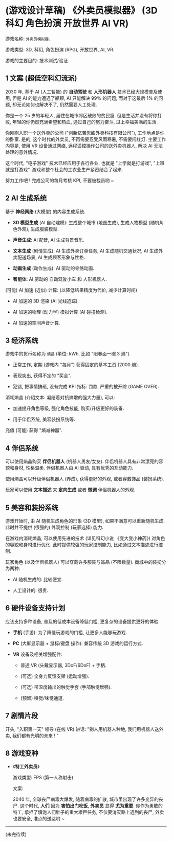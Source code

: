 # (游戏设计草稿) 《外卖员模拟器》 (3D 科幻 角色扮演 开放世界 AI VR)

游戏名称: `外卖员模拟器`.

游戏类型: 3D, 科幻, 角色扮演 (RPG), 开放世界, AI, VR.

游戏的主要目的: 技术测试/验证.


## 1 文案 (超低空科幻流派)

2030 年, 基于 AI (人工智能) 的 **自动驾驶** 和 **人形机器人**
技术已经大规模普及使用, 但是 AI 的能力遭遇了瓶颈, AI 只能解决 99% 的问题,
而对于这最后 1% 的问题, 却无论如何也解决不了, 仍然需要人工处理.

你是一个 25 岁的年轻人, 居住在城市郊区破败的贫民窟.
但是生活并没有将你打败, 年轻的你仍然充满希望和热血, 通过自己的努力奋斗,
过上幸福美满的生活.

你刚刚入职一个送外卖的公司 ("创新忆苦思甜外卖科技有限公司"), 工作地点是你的卧室.
是的, 这个时代的外卖员, 不再需要忍受风雨寒暑, 不需要闯红灯.
主要工作内容是, 使用 VR 设备通过网络, 远程遥控操作公司的送外卖机器人,
解决 AI 无法处理的意外情况.

这个时代, "电子游戏" 技术已经应用于各行各业, 也就是 "上学就是打游戏",
"上班就是打游戏". 游戏和整个社会的工农业生产紧密结合了起来.

努力工作吧 ! 完成公司的每月考核 KPI, 不要被裁员哟 ~


## 2 AI 生成系统

基于 **神经网络** (大模型) 的内容生成系统.

+ **3D 模型生成** (AI 自动建模):
  生成整个城市 (地图生成), 生成人物模型 (随机角色外观), 生成服装模型.

+ **声音生成**: AI 配音, AI 生成背景音乐.

+ **文本生成** (剧情生成): AI 生成外卖订单任务, AI 生成随机交通状况,
  AI 生成外卖配送场景, AI 生成顾客形象与性格.

+ **动画生成** (动作生成): AI 驱动的骨骼动画.

+ **智能体**: AI 驱动的 自动驾驶小车 和 人形机器人.

(可能) AI 加速 (近似) 计算: (以降低结果精度为代价, 减少计算时间)

+ AI 加速的 3D 渲染 (AI 光线追踪).

+ AI 加速的物理 (动力学) 模拟计算 (AI 碰撞检测).

+ AI 加速的空间声音计算.


## 3 经济系统

游戏中的货币名称为 `熵晶` (单位: kWh, 比如 "阳春面一碗 3 熵").

+ 正常工作, 定期 (游戏内 "每月") 获得固定的基本工资 (2000 熵).

+ 表现突出, 获得不定的 "奖金".

+ 犯错, 把事情搞砸, 没有完成 KPI 指标: 罚款, 严重的被开除 (GAME OVER).

消耗熵晶 (介绍文本: 凝结着对抗熵增的强大力量), 可以:

+ 加速提升角色等级, 强化角色技能, 购买/升级更好的装备.

+ 用于伴侣系统, 美容装扮系统等.

充值 (可能) 获得 "熵减神器".


## 4 伴侣系统

可以使用熵晶购买 **伴侣机器人** (机器人男友/女友).
伴侣机器人具有非常漂亮的容貌和身材, 性格温柔.
伴侣机器人由 AI 驱动, 具有优秀的互动能力.

使用熵晶可以升级伴侣机器人 (养成), 获得更好的外观, 或者穿戴饰品 (装扮系统).

玩家可以使用 **文本描述** 来 **定向生成** 或者 **微调** 伴侣机器人的外观.


## 5 美容和装扮系统

游戏开始时, 由 AI 随机生成角色的形象 (3D 模型), 如果不满意可以重新随机生成.
此时并不提供 (很强的) 外观控制 (玩家选择) 能力.

在游戏内消耗熵晶, 可以使用先进的技术 (详见科幻小说 《变大变小神药》)
对角色的容貌和身材进行优化.
此时提供较强的玩家控制能力, 比如通过文本描述进行控制.

玩家角色 (以及伴侣机器人) 可以穿戴许多服装与饰品 (不限数量).
商城中的装扮分为两种:

+ AI 随机生成的: 比较便宜.

+ 人工设计的: 很贵.


## 6 硬件设备支持计划

应该支持多种设备, 普及的低成本设备降低门槛, 更复杂的设备提供更好的体验.

+ **手机** (手游): 为了降低玩游戏的门槛, 让更多人能够玩游戏.

+ **PC** (大屏显示器 + 鼠标/键盘 操作): 兼容传统 3D 游戏的运行方式.

+ **VR** 设备及相关增强配件:

  - 普通 VR (头戴显示器, 3DoF/6DoF) + 手柄.

  - (可选) 全身力反馈支架 (运动增强).

  - (可选) 带温度输出的触觉手套 (手部触觉增强).

  - (预留) 嗅觉/味觉通道.


## 7 剧情片段

开头, "入职第一天" 领导 (在线 VR) 讲话:
"别人用机器人种地, 我们用机器人送外卖, 我们都有光明的未来 ! "


## 8 游戏变种

+ 《**特工外卖员**》

  游戏类型: FPS (第一人称射击)

  文案:

  2040 年, 全球丧尸病毒大爆发, 随着病毒的扩散, 城市里出现了许多变异的丧尸.
  这个时代, **人们** 因为 **害怕出门吃饭**, **外卖员** 显得 **尤为重要**.
  你作为勇敢的特工, 承担了填饱人们肚子的重大艰巨任务, 不仅要消灭路上遇到的丧尸,
  外卖也要安全, 准点的送达哟 ~

----

(未完待续)
